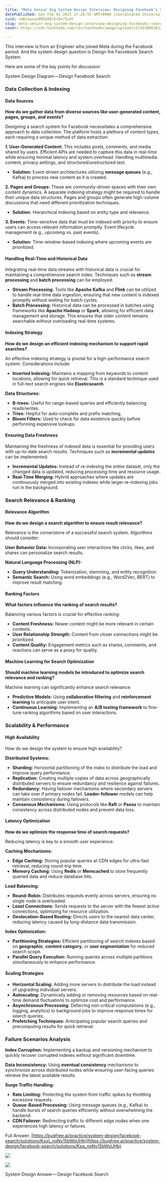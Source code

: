 ```yaml
---
title: "Meta Senior Eng System Design Interview: Designing Facebook’s Search System"
datePublished: Sat Feb 01 2025 17:26:55 GMT+0000 (Coordinated Universal Time)
cuid: cm8vzwszw000208lbc0n73udt
slug: meta-senior-eng-system-design-interview-designing-facebooks-search-system-10d062278b05
cover: https://cdn.hashnode.com/res/hashnode/image/upload/v1743360636126/519882b1-13ae-4753-bf13-462f27bbb57d.png

---
```


This interview is from an Engineer who joined Meta during the Facebook period. And the system design question is Design the Facvebook Search System.

Here are some of the key points for discussion

System Design Diagram — Design Facebook Search

### Data Collection & Indexing

#### Data Sources

**How do we gather data from diverse sources like user-generated content, pages, groups, and events?**

Designing a search system for Facebook necessitates a comprehensive approach to data collection. The platform hosts a plethora of content types, each requiring a unique method of data extraction:

**1\. User-Generated Content:** This includes posts, comments, and media shared by users. Efficient APIs are needed to capture this data in real-time while ensuring minimal latency and system overhead. Handling multimedia content, privacy settings, and structured/unstructured text.

*   **Solution:** Event-driven architectures utilizing **message queues** (e.g., Kafka) to process new content as it is created.

**2\. Pages and Groups:** These are community-driven spaces with their own content dynamics. A separate indexing strategy might be required to handle their unique data structures. Pages and groups often generate high-volume discussions that need different prioritization techniques.

*   **Solution:** Hierarchical indexing based on entity type and relevance.

**3\. Events:** Time-sensitive data that must be indexed with priority to ensure users can access relevant information promptly. Event lifecycle management (e.g., upcoming vs. past events).

*   **Solution:** Time-window-based indexing where upcoming events are prioritized.

#### Handling Real-Time and Historical Data

Integrating real-time data streams with historical data is crucial for maintaining a comprehensive search index. Techniques such as **stream processing** and **batch processing** can be employed:

*   **Stream Processing:** Tools like **Apache Kafka** and **Flink** can be utilized to handle real-time data ingestion, ensuring that new content is indexed promptly without waiting for batch cycles.
*   **Batch Processing:** Historical data can be processed in batches using frameworks like **Apache Hadoop** or **Spark**, allowing for efficient data management and storage. This ensures that older content remains searchable without overloading real-time systems.

#### Indexing Strategy

**How do we design an efficient indexing mechanism to support rapid searches?**

An effective indexing strategy is pivotal for a high-performance search system. Considerations include:

*   **Inverted Indexing:** Maintains a mapping from keywords to content locations, allowing for quick retrieval. This is a standard technique used in full-text search engines like **Elasticsearch**.

**Data Structures:**

*   **B-trees:** Useful for range-based queries and efficiently balancing reads/writes.
*   **Tries:** Helpful for auto-complete and prefix matching.
*   **Bloom Filters:** Used to check for data existence quickly before performing expensive lookups.

#### Ensuring Data Freshness

Maintaining the freshness of indexed data is essential for providing users with up-to-date search results. Techniques such as **incremental updates** can be implemented:

*   **Incremental Updates:** Instead of re-indexing the entire dataset, only the changed data is updated, reducing processing time and resource usage.
*   **Real-Time Merging:** Hybrid approaches where updates are continuously merged into existing indexes while larger re-indexing jobs run in the background.

### Search Relevance & Ranking

#### Relevance Algorithm

**How do we design a search algorithm to ensure result relevance?**

Relevance is the cornerstone of a successful search system. Algorithms should consider:

**User Behavior Data:** Incorporating user interactions like clicks, likes, and shares can personalize search results.

**Natural Language Processing (NLP):**

*   **Query Understanding:** Tokenization, stemming, and entity recognition.
*   **Semantic Search:** Using word embeddings (e.g., Word2Vec, BERT) to improve result matching.

#### Ranking Factors

**What factors influence the ranking of search results?**

Balancing various factors is crucial for effective ranking:

*   **Content Freshness:** Newer content might be more relevant in certain contexts.
*   **User Relationship Strength:** Content from closer connections might be prioritized.
*   **Content Quality:** Engagement metrics such as shares, comments, and reactions can serve as a proxy for quality.

#### Machine Learning for Search Optimization

**Should machine learning models be introduced to optimize search relevance and ranking?**

Machine learning can significantly enhance search relevance:

*   **Predictive Models:** Using **collaborative filtering** and **reinforcement learning** to anticipate user intent.
*   **Continuous Learning:** Implementing an **A/B testing framework** to fine-tune ranking algorithms based on user interactions.

### Scalability & Performance

#### High Availability

How do we design the system to ensure high availability?

**Distributed Systems:**

*   **Sharding:** Horizontal partitioning of the index to distribute the load and improve query performance.
*   **Replication:** Creating multiple copies of data across geographically distributed servers to ensure redundancy and resilience against failures.
*   **Redundancy:** Having failover mechanisms where secondary servers can take over if primary nodes fail. **Leader-follower** models can help maintain consistency during failovers.
*   **Consensus Mechanisms:** Using protocols like **Raft** or **Paxos** to maintain consistency across distributed nodes and prevent data loss.

#### Latency Optimization

**How do we optimize the response time of search requests?**

Reducing latency is key to a smooth user experience:

**Caching Mechanisms:**

*   **Edge Caching:** Storing popular queries at CDN edges for ultra-fast retrieval, reducing round-trip time.
*   **Memory Caching:** Using **Redis** or **Memcached** to store frequently queried data and reduce database hits.

**Load Balancing:**

*   **Round-Robin:** Distributes requests evenly across servers, ensuring no single node is overloaded.
*   **Least Connections:** Sends requests to the server with the fewest active connections, optimizing for resource utilization.
*   **Geolocation-Based Routing:** Directs users to the nearest data center, reducing latency caused by long-distance data transmission.

**Index Optimization:**

*   **Partitioning Strategies:** Efficient partitioning of search indexes based on **geographic**, **content category**, or **user segmentation** for reduced search scope.
*   **Parallel Query Execution:** Running queries across multiple partitions simultaneously to enhance performance.

#### Scaling Strategies

*   **Horizontal Scaling:** Adding more servers to distribute the load instead of upgrading individual servers.
*   **Autoscaling:** Dynamically adding or removing resources based on real-time demand fluctuations to optimize cost and performance.
*   **Asynchronous Processing:** Deferring non-critical computations (e.g., logging, analytics) to background jobs to improve response times for search queries.
*   **Prefetching Techniques:** Anticipating popular search queries and precomputing results for quick retrieval.

### Failure Scenarios Analysis

**Index Corruption:** Implementing a backup and versioning mechanism to quickly recover corrupted indexes without significant downtime.

**Data Inconsistency:** Using **eventual consistency** mechanisms to synchronize across distributed nodes while ensuring user-facing queries retrieve the latest available results.

**Surge Traffic Handling:**

*   **Rate Limiting:** Protecting the system from traffic spikes by throttling excessive requests.
*   **Queue-Based Processing:** Using message queues (e.g., Kafka) to handle bursts of search queries efficiently without overwhelming the backend.
*   **CDN Failover:** Redirecting traffic to different edge nodes when one experiences high latency or failures.

Full Answer: [https://bugfree.ai/practice/system-design/facebook-search/solutions/Ksq\_nqNv15bWsUHb](https://bugfree.ai/practice/system-design/facebook-search/solutions/Ksq_nqNv15bWsUHb)

![](https://cdn.hashnode.com/res/hashnode/image/upload/v1743360633147/17143fdb-0cbf-4236-b463-2cadb0e52f19.png)

![](https://cdn.hashnode.com/res/hashnode/image/upload/v1743360634681/2bc05c04-0c55-4e69-bffb-b0393f62aa40.png)

System Design Answer — Design Facebook Search